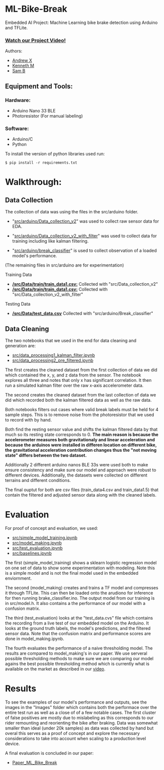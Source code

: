# ML-Bike-Break
Embedded AI Project: Machine Learning bike brake detection using Arduino and TFLite.

### [Watch our Project Video!](https://www.youtube.com/watch?v=RIn2AcNfQwM&ab_channel=KennethMucyo)

Authors:
- [Andrew X](https://github.com/Qulxis)
- [Kenneth M](https://github.com/Kennethm-spec)
- [Sam B](https://github.com/sdb2174)


## Equipment and Tools:
### Hardware:
- Arduino Nano 33 BLE
- Photoresistor (For manual labeling)
### Software:
- Arduino/C
- Python

To install the version of python libraries used run:
```
$ pip install -r requirements.txt
```
# Walkthrough:
## Data Collection
The collection of data was using the files in the src/arduino folder. 

- "[src/arduino/Data_collection_v2](https://github.com/Qulxis/ML-Bike-Break/tree/main/src/arduino/Data_collection_v2)" was used to collect raw sensor data for EDA. 

- "[src/arduino/Data_collection_v2_with_filter](https://github.com/Qulxis/ML-Bike-Break/tree/main/src/arduino/Data_collection_v2_with_filter)" was used to collect data for training including like kalman filtering. 

- "[src/arduino/break_classifier](https://github.com/Qulxis/ML-Bike-Break/tree/main/src/arduino/brake_classifier)" is used to collect observation of a loaded model's performance.

(The remaining files in src/arduino are for experimentation)

Training Data
- **[/src/Data/train/train_data1.csv:](https://github.com/Qulxis/ML-Bike-Break/blob/main/src/Data/data_trial_1.csv)** Collected with "src/Data_collection_v2"
- **[/src/Data/train/train_data1.csv:](https://github.com/Qulxis/ML-Bike-Break/blob/main/src/Data/data_trial_4.csv)** Collected with "src/Data_collection_v2_with_filter"

Testing Data
- **[/src/Data/test_data.csv](https://github.com/Qulxis/ML-Bike-Break/blob/main/src/Data/test%20data.csv)** Collected with "src/arduino/Break_classifier"

## Data Cleaning
The two notebooks that we used in the end for data cleaning and generation are:
- [src/data_processing1_kalman_filter.ipynb](https://github.com/Qulxis/ML-Bike-Break/blob/main/src/data_processing1_kalman_filter.ipynb)
- [src/data_processing2_pre_filtered.ipynb](https://github.com/Qulxis/ML-Bike-Break/blob/main/src/data_processing2_pre_filtered.ipynb)

The first creates the cleaned dataset from the first collection of data we did which contained the x, y, and z data from the sensor. The notebook explores all three and notes that only x has significant correlation. It then run a simulated kalman filter over the raw x-axis accelerometer data.

The second creates the cleaned dataset from the last collection of data we did which recorded both the kalman filtered data as well as the raw data.

Both notebooks filters out cases where valid break labels must be held for 4 sample steps. This is to remove noise from the photoresistor that we used to record with by hand. 

Both find the resting sensor value and shifts the kalman filtered data by that much so its resting state corresponds to 0. **The main reason is because the accelerometer measures both gravitationaly and linear acceleration and because the arduinos were installed in differen location on different bike, the gravitational acceleration contribution changes thus the "not moving state" differs between the two dataset.** 

Additionally 2 different arduino nanos BLE 33s were used both to make ensure consistency and make sure our model and approach were robust to different devices. Additionally, the datasets were collected on different terrains and different conditions. 

The final ouptut for both are csv files (train_data4.csv and train_data1.5) that contain the filtered and adjusted sensor data along with the cleaned labels.

# Evaluation
For proof of concept and evaluation, we used:
- [src/simple_model_training.ipynb](https://github.com/Qulxis/ML-Bike-Break/blob/main/src/simple_model_training.ipynb)
- [src/model_making.ipynb](https://github.com/Qulxis/ML-Bike-Break/blob/main/src/model_making.ipynb)
- [src/test_evaluation.ipynb](https://github.com/Qulxis/ML-Bike-Break/blob/main/src/test_evaluation.ipynb)
- [src/baselines.ipynb](https://github.com/Qulxis/ML-Bike-Break/blob/main/src/baselines.ipynb)

The first (simple_model_training) shows a sklearn logistic regression model on one set of data to show some experimentation with modeling. Note this is a simple model and is not the final model used in the embedded enviornment.

The second (model_making) creates and trains a TF model and compresses it through TFLite. This can then be loaded onto the arudiono for inference for then running brake_classifier.ino. The output model from our training is in src/model.h. It also contains a the performance of our model with a confusion matrix.

The third (test_evaluation) looks at the "test_data.cvs" file which contains the recording from a live test of our embedded model on the Arduino. It looks at the ground truth labels, the model's predictions, and the filtered sensor data. Note that the confusion matrix and performance scores are done in model_making.ipynb.

The fourth evaluates the performance of a naive thresholding model. The results are compared to model_making's in our paper. We use serveral possible thresholding methods to make sure we are comparing our model agains the best possible thresholding method which is currently what is available on the market as described in our [video](https://www.youtube.com/watch?v=RIn2AcNfQwM&ab_channel=KennethMucyo).
# Results
To see the examples of our model's performance and outputs, see the images in the "Images" folder which contains both the performace over the entire test run as well as a close of of a few notable cases. The first cluster of false positives are mostly due to mislabeling as this corresponds to our rider remounting and reorienting the bike after braking. Data was somewhat smaller than ideal (under 20k samples) as data was collected by hand but overal this serves as a proof of concept and explore the necessary considerations to take into account when scaling to a production level device. 

A final evaluation is concluded in our paper:
- [Paper_ML_Bike_Break](https://github.com/Qulxis/ML-Bike-Break/blob/main/Paper_ML_Bike_Break.pdf)
